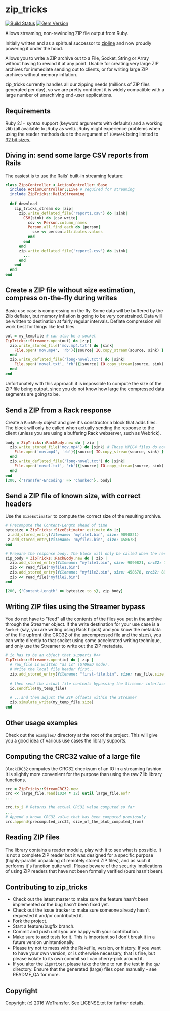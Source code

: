 # zip_tricks

[![Build Status](https://travis-ci.org/WeTransfer/zip_tricks.svg?branch=master)](https://travis-ci.org/WeTransfer/zip_tricks)
[![Gem Version](https://badge.fury.io/rb/zip_tricks.svg)](https://badge.fury.io/rb/zip_tricks)

Allows streaming, non-rewinding ZIP file output from Ruby.

Initially written and as a spiritual successor to [zipline](https://github.com/fringd/zipline)
and now proudly powering it under the hood.

Allows you to write a ZIP archive out to a File, Socket, String or Array without having to rewind it at any
point. Usable for creating very large ZIP archives for immediate sending out to clients, or for writing
large ZIP archives without memory inflation.

zip_tricks currently handles all our zipping needs (millions of ZIP files generated per day), so we are
pretty confident it is widely compatible with a large number of unarchiving end-user applications.

## Requirements

Ruby 2.1+ syntax support (keyword arguments with defaults) and a working zlib (all available to jRuby as well).
jRuby might experience problems when using the reader methods due to the argument of `IO#seek` being limited
to [32 bit sizes.](https://github.com/jruby/jruby/issues/3817)


## Diving in: send some large CSV reports from Rails

The easiest is to use the Rails' built-in streaming feature:

```ruby
class ZipsController < ActionController::Base
  include ActionController::Live # required for streaming
  include ZipTricks::RailsStreaming
  
  def download
    zip_tricks_stream do |zip|
      zip.write_deflated_file('report1.csv') do |sink|
        CSV(sink) do |csv_write|
          csv << Person.column_names
          Person.all.find_each do |person|
            csv << person.attributes.values
          end
        end
      end
      zip.write_deflated_file('report2.csv') do |sink|
        ...
      end
    end
  end
end
```

## Create a ZIP file without size estimation, compress on-the-fly during writes

Basic use case is compressing on the fly. Some data will be buffered by the Zlib deflater, but
memory inflation is going to be very constrained. Data will be written to destination at fairly regular
intervals. Deflate compression will work best for things like text files.

```ruby
out = my_tempfile # can also be a socket
ZipTricks::Streamer.open(out) do |zip|
  zip.write_stored_file('mov.mp4.txt') do |sink|
    File.open('mov.mp4', 'rb'){|source| IO.copy_stream(source, sink) }
  end
  zip.write_deflated_file('long-novel.txt') do |sink|
    File.open('novel.txt', 'rb'){|source| IO.copy_stream(source, sink) }
  end
end
```
Unfortunately with this approach it is impossible to compute the size of the ZIP file being output,
since you do not know how large the compressed data segments are going to be.

## Send a ZIP from a Rack response

Create a `RackBody` object and give it's constructor a block that adds files.
The block will only be called when actually sending the response to the client
(unless you are using a buffering Rack webserver, such as Webrick).

```ruby
body = ZipTricks::RackBody.new do | zip |
  zip.write_stored_file('mov.mp4') do |sink| # Those MPEG4 files do not compress that well
    File.open('mov.mp4', 'rb'){|source| IO.copy_stream(source, sink) }
  end
  zip.write_deflated_file('long-novel.txt') do |sink|
    File.open('novel.txt', 'rb'){|source| IO.copy_stream(source, sink) }
  end
end
[200, {'Transfer-Encoding' => 'chunked'}, body]
```

## Send a ZIP file of known size, with correct headers

Use the `SizeEstimator` to compute the correct size of the resulting archive.

```ruby
# Precompute the Content-Length ahead of time
bytesize = ZipTricks::SizeEstimator.estimate do |z|
 z.add_stored_entry(filename: 'myfile1.bin', size: 9090821)
 z.add_stored_entry(filename: 'myfile2.bin', size: 458678)
end

# Prepare the response body. The block will only be called when the response starts to be written.
zip_body = ZipTricks::RackBody.new do | zip |
  zip.add_stored_entry(filename: "myfile1.bin", size: 9090821, crc32: 12485)
  zip << read_file('myfile1.bin')
  zip.add_stored_entry(filename: "myfile2.bin", size: 458678, crc32: 89568)
  zip << read_file('myfile2.bin')
end

[200, {'Content-Length' => bytesize.to_s}, zip_body]
```

## Writing ZIP files using the Streamer bypass

You do not have to "feed" all the contents of the files you put in the archive through the Streamer object.
If the write destination for your use case is a `Socket` (say, you are writing using Rack hijack) and you know
the metadata of the file upfront (the CRC32 of the uncompressed file and the sizes), you can write directly
to that socket using some accelerated writing technique, and only use the Streamer to write out the ZIP metadata.

```ruby
# io has to be an object that supports #<<
ZipTricks::Streamer.open(io) do | zip |
  # raw_file is written "as is" (STORED mode).
  # Write the local file header first..
  zip.add_stored_entry(filename: "first-file.bin", size: raw_file.size, crc32: raw_file_crc32)
  
  # then send the actual file contents bypassing the Streamer interface
  io.sendfile(my_temp_file)
  
  # ...and then adjust the ZIP offsets within the Streamer
  zip.simulate_write(my_temp_file.size)
end
```

## Other usage examples

Check out the `examples/` directory at the root of the project. This will give you a good idea
of various use cases the library supports.

## Computing the CRC32 value of a large file

`BlockCRC32` computes the CRC32 checksum of an IO in a streaming fashion.
It is slightly more convenient for the purpose than using the raw Zlib library functions.

```ruby
crc = ZipTricks::StreamCRC32.new
crc << large_file.read(1024 * 12) until large_file.eof?
...

crc.to_i # Returns the actual CRC32 value computed so far
...
# Append a known CRC32 value that has been computed previosuly
crc.append(precomputed_crc32, size_of_the_blob_computed_from)
```

## Reading ZIP files

The library contains a reader module, play with it to see what is possible. It is not a complete ZIP reader
but it was designed for a specific purpose (highly-parallel unpacking of remotely stored ZIP files), and
as such it performs it's function quite well. Please beware of the security implications of using ZIP readers
that have not been formally verified (ours hasn't been).

## Contributing to zip_tricks
 
* Check out the latest master to make sure the feature hasn't been implemented or the bug hasn't been fixed yet.
* Check out the issue tracker to make sure someone already hasn't requested it and/or contributed it.
* Fork the project.
* Start a feature/bugfix branch.
* Commit and push until you are happy with your contribution.
* Make sure to add tests for it. This is important so I don't break it in a future version unintentionally.
* Please try not to mess with the Rakefile, version, or history. If you want to have your own version, or is otherwise necessary, that is fine, but please isolate to its own commit so I can cherry-pick around it.
* If you alter the `ZipWriter`, please take the time to run the test in the `qa/` directory. Ensure that the generated (large) files open manually - see README_QA for more.

## Copyright

Copyright (c) 2016 WeTransfer. See LICENSE.txt for further details.
